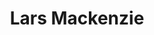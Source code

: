 ---
title: "Lars Mackenzie"
metaDesc: 'The professional website for Lars Mackenzie.'
layout: "layouts/home.html"
intro:
  eyebrow: "Hi, I'm Lars."
  main: "I build engaging, accessible, and collaborative digital learning environments."
  image: "/images/people-2.jpg"
  imageAlt: "various people"
---